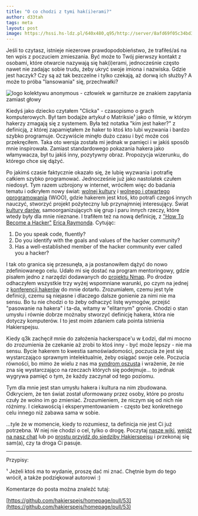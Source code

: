 ```yaml
---
title: "O co chodzi z tymi hak(i)erami?"
author: d33tah
tags: meta
layout: post
image: https://hssi.hs-ldz.pl/640x480,q95/http://server/8afd69f05c34bd352a8a.png
---
```



Jeśli to czytasz, istnieje niezerowe prawdopodobieństwo, że trafiłeś/aś na ten wpis z poczuciem zmieszania. Być może to Twój pierwszy kontakt z osobami, które otwarcie nazywają się hak(i)erami, jednocześnie często nawet nie zadając sobie trudu, żeby ukryć swoje imiona i nazwiska. Gdzie jest haczyk? Czy są aż tak bezczelne i tylko czekają, aż dorwą ich służby? A może to próba "lansowania" się, przechwałki?

![logo kolektywu anonymous - człowiek w garniturze ze znakiem zapytania zamiast głowy](https://upload.wikimedia.org/wikipedia/commons/d/d3/%22hazard_anon%22_%22lulzsec_anon%22.png)

Kiedyś jako dziecko czytałem "Clicka" - czasopismo o grach komputerowych. Był tam bodajże artykuł o Matriksie¹ jako o filmie, w którym hakerzy zmagają się z systemem. Była też notatka "kim jest haker?" z definicją, z której zapamiętałem że haker to ktoś kto lubi wyzwania i bardzo szybko programuje. Oczywiście minęło dużo czasu i być może coś przekręciłem. Taka oto wersja została mi jednak w pamięci i w jakiś sposób mnie inspirowała. Zamiast standardowego pokazania hakera jako włamywacza, był tu jakiś inny, pozytywny obraz. Propozycja wizerunku, do którego chce się dążyć.

Po jakimś czasie faktycznie okazało się, że lubię wyzwania i potrafię całkiem szybko programować. Jednocześnie już jako nastolatek czułem niedosyt. Tym razem uzbrojony w internet, wróciłem więc do badania tematu i odkryłem nowy świat: [wolnej kultury](https://pl.wikipedia.org/wiki/Ruch_wolnej_kultury) i [wolnego i otwartego oprogramowania](https://pl.wikipedia.org/wiki/Wolne_oprogramowanie) (WiOO), gdzie hakerem jest ktoś, kto potrafi czegoś innych nauczyć, stworzyć projekt pożyteczny lub przynajmniej interesujący. Świat [kultury darów](https://pl.wikipedia.org/wiki/Kultura_dar%C3%B3w), samoorganizujących się grup i paru innych rzeczy, które wtedy były dla mnie nieznane. I trafiłem też na nową definicję, z ["How To Become a Hacker"](http://www.catb.org/~esr/faqs/hacker-howto.html) [Erica Raymonda](https://pl.wikipedia.org/wiki/Eric_Raymond). Cytując:

1. Do you speak code, fluently?
2. Do you identify with the goals and values of the hacker community?
3. Has a well-established member of the hacker community ever called you a hacker?

I tak oto granica się przesunęła, a ja postanowiłem dążyć do nowo zdefiniowanego celu. Udało mi się dostać na program mentoringowy, gdzie pisałem jedno z narzędzi dodawanych do [projektu Nmap](https://nmap.org/). Po drodze odhaczyłem wszystkie trzy wyżej wspomniane warunki, po czym na jednej z [konferencji hakerów](https://en.wikipedia.org/wiki/Chaos_Communication_Congress) do mnie dotarło. Zrozumiałem, czemu jest tyle definicji, czemu są niejasne i dlaczego dalsze gonienie za nimi nie ma sensu. Bo tu nie chodzi o to żeby odhaczyć listę wymogów, przejść "pasowanie na hakera" i ta-da, witamy w "elitarnym" gronie. Chodzi o stan umysłu i równie dobrze możnaby stworzyć definicję hakera, która nie dotyczy komputerów. I to jest moim zdaniem cała pointa istnienia Hakierspejsu.

Kiedy q3k zachęcił mnie do założenia hackerspace'u w Łodzi, dał mi mocno do zrozumienia że czekanie aż zrobi to ktoś inny - być może lepszy - nie ma sensu. Bycie hakerem to kwestia samoświadomości, poczucia że jest się wystarczająco sprawnym intelektualnie, żeby osiągać swoje cele. Poczucia równości, bo mimo że wielu z nas ma [syndrom oszusta](https://pl.wikipedia.org/wiki/Syndrom_oszusta) i wrażenie, że nie zna się wystarczająco na rzeczach których się podejmuje... to jednak wygrywa pamięć o tym, że każdy zaczynał od tego poziomu.

Tym dla mnie jest stan umysłu hakera i kultura na nim zbudowana. Odkryciem, że ten świat został uformowany przez osoby, które po prostu czuły że wolno im go zmieniać. Zrozumieniem, że niczym się od nich nie różnimy. I ciekawością i eksperymentowaniem - często bez konkretnego celu innego niż zabawa sama w sobie.

...tyle że w momencie, kiedy to rozumiesz, ta definicja nie jest Ci już potrzebna. W niej nie chodzi o cel, tylko o drogę. Poczytaj [nasze wiki](https://wiki.hs-ldz.pl), [wejdź na nasz chat](/#kontakt_h3) lub po [prostu przyjdź do siedziby Hakierspejsu](https://www.meetup.com/Hakierspejs-%C5%81od%C5%BA/events/) i przekonaj się sam(a), czy ta droga Ci pasuje.

---

Przypisy:

¹ Jeżeli ktoś ma to wydanie, proszę dać mi znać. Chętnie bym do tego wrócił, a także podziękował autorowi :)

Komentarze do posta można znaleźć tutaj:

[https://github.com/hakierspejs/homepage/pull/53](https://github.com/hakierspejs/homepage/pull/53)
